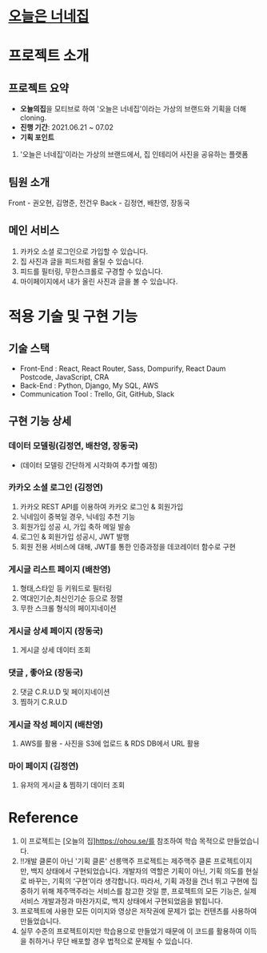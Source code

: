 # [오늘은 너네집](유튜브경로)

# 프로젝트 소개
## 프로젝트 요약
- **오늘의집**을 모티브로 하여 '오늘은 너네집'이라는 가상의 브랜드와 기획을 더해 cloning.
- **진행 기간**: 2021.06.21 ~ 07.02
- **기획 포인트**
1. '오늘은 너네집'이라는 가상의 브랜드에서, 집 인테리어 사진을 공유하는 플랫폼

## 팀원 소개
Front - 권오현, 김명준, 전건우
Back - 김정연, 배찬영, 장동국

## 메인 서비스
1. 카카오 소셜 로그인으로 가입할 수 있습니다.
2. 집 사진과 글을 피드처럼 올릴 수 있습니다.
3. 피드를 필터링, 무한스크롤로 구경할 수 있습니다.
4. 마이페이지에서 내가 올린 사진과 글을 볼 수 있습니다. 

# 적용 기술 및 구현 기능
## 기술 스택
- Front-End : React, React Router, Sass, Dompurify, React Daum Postcode, JavaScript, CRA
- Back-End : Python, Django, My SQL, AWS
- Communication Tool : Trello, Git, GitHub, Slack
## 구현 기능 상세
### 데이터 모델링(김정연, 배찬영, 장동국)
- (데이터 모델링 간단하게 시각화여 추가할 예정)
### 카카오 소셜 로그인 (김정연)
1. 카카오 REST API를 이용하여 카카오 로그인 & 회원가입
2. 닉네임이 중복일 경우, 닉네임 추천 기능
3. 회원가입 성공 시, 가입 축하 메일 발송
4. 로그인 & 회원가입 성공시, JWT 발행
5. 회원 전용 서비스에 대해, JWT를 통한 인증과정을 데코레이터 함수로 구현
### 게시글 리스트 페이지 (배찬영)
1. 형태,스타읻 등 키워드로 필터링
2. 역대인기순,최신인기순 등으로 정렬
3. 무한 스크롤 형식의 페이지네이션
### 게시글 상세 페이지 (장동국)
1. 게시글 상세 데이터 조회
### 댓글 , 좋아요 (장동국)
2. 댓글 C.R.U.D 및 페이지네이션
2. 찜하기 C.R.U.D
### 게시글 작성 페이지 (배찬영)
1. AWS를 활용 - 사진을 S3에 업로드 & RDS DB에서 URL 활용 
### 마이 페이지 (김정연)
1. 유저의 게시글 & 찜하기 데이터 조회

# Reference
1. 이 프로젝트는 [오늘의 집]https://ohou.se/를 참조하여 학습 목적으로 만들었습니다.
2. !!개발 클론이 아닌 '기획 클론'
선릉맥주 프로젝트는 제주맥주 클론 프로젝트이지만, 백지 상태에서 구현되었습니다.
개발자의 역할은 기획이 아닌, 기획 의도를 현실로 바꾸는, 기획의 ‘구현’이라 생각합니다.
따라서, 기획 과정을 건너 뛰고 구현에 집중하기 위해 제주맥주라는 서비스를 참고한 것일 뿐,
프로젝트의 모든 기능은, 실제 서비스 개발과정과 마찬가지로, 백지 상태에서 구현되었음을 밝힙니다.
3. 프로젝트에 사용한 모든 이미지와 영상은 저작권에 문제가 없는 컨텐츠를 사용하여 만들었습니다.
4. 실무 수준의 프로젝트이지만 학습용으로 만들었기 때문에 이 코드를 활용하여 이득을 취하거나 무단 배포할 경우 법적으로 문제될 수 있습니다.